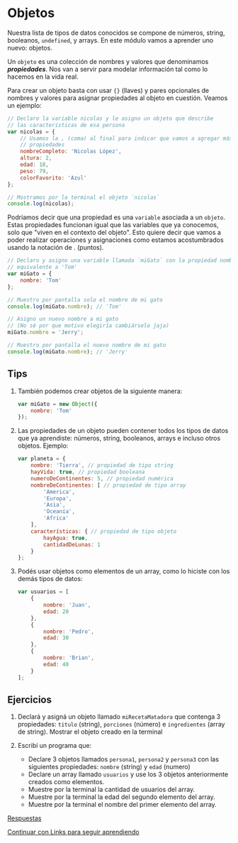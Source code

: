 # Objetos

Nuestra lista de tipos de datos conocidos se compone de números, string, booleanos, `undefined`, y arrays. En este módulo vamos a aprender uno nuevo: objetos.

Un `objeto` es una colección de nombres y valores que denominamos **_propiedades_**. Nos van a servir para modelar información tal como lo hacemos en la vida real.

Para crear un objeto basta con usar `{}` (llaves) y pares opcionales de nombres y valores para asignar propiedades al objeto en cuestión. Veamos un ejemplo:

```javascript
// Declaro la variable nicolas y le asigno un objeto que describe
// las caracteristicas de esa persona
var nicolas = {
    // Usamos la , (coma) al final para indicar que vamos a agregar más
    // propiedades
    nombreCompleto: 'Nicolas López',
    altura: 2,
    edad: 18,
    peso: 79,
    colorFavorito: 'Azul'
};

// Mostramos por la terminal el objeto `nicolas`
console.log(nicolas);
```

Podríamos decir que una propiedad es una `variable` asociada a un `objeto`. Estas propiedades funcionan igual que las variables que ya conocemos, solo que "viven en el contexto del objeto". Esto quiere decir que vamos a poder realizar operaciones y asignaciones como estamos acostumbrados usando la notación de . (puntos).

```javascript
// Declaro y asigno una variable llamada `miGato` con la propiedad nombre
// equivalente a 'Tom'
var miGato = {
    nombre: 'Tom'
};

// Muestro por pantalla solo el nombre de mi gato
console.log(miGato.nombre); // 'Tom'

// Asigno un nuevo nombre a mi gato
// (No sé por que motivo elegiría cambiárselo jaja)
miGato.nombre = 'Jerry';

// Muestro por pantalla el nuevo nombre de mi gato
console.log(miGato.nombre); // 'Jerry'
```

## Tips

1. También podemos crear objetos de la siguiente manera:

    ```javascript
    var miGato = new Object({
        nombre: 'Tom'
    });
    ```

1. Las propiedades de un objeto pueden contener todos los tipos de datos que ya aprendiste: números, string, booleanos, arrays e incluso otros objetos. Ejemplo:

    ```javascript
    var planeta = {
        nombre: 'Tierra', // propiedad de tipo string
        hayVida: true, // propiedad booleana
        numeroDeContinentes: 5, // propiedad numérica
        nombreDeContinentes: [ // propiedad de tipo array
            'America',
            'Europa',
            'Asia',
            'Oceanía',
            'Africa'
        ],
        características: { // propiedad de tipo objeto
            hayAgua: true,
            cantidadDeLunas: 1
        }
    };
    ```

1. Podés usar objetos como elementos de un array, como lo hiciste con los demás tipos de datos:

    ```javascript
    var usuarios = [
        {
            nombre: 'Juan',
            edad: 20
        },
        {
            nombre: 'Pedro',
            edad: 30
        },
        {
            nombre: 'Brian',
            edad: 40
        }
    ];
    ```

## Ejercicios

1. Declará y asigná un objeto llamado `miRecetaMatadora` que contenga 3 propiedades: `titulo` (string), `porciones` (número) e `ingredientes` (array de string). Mostrar el objeto creado en la terminal
1. Escribí un programa que:

    * Declare 3 objetos llamados `persona1`, `persona2` y `persona3` con las siguientes propiedades: `nombre` (string) y `edad` (numero)
    * Declare un array llamado `usuarios` y use los 3 objetos anteriormente creados como elementos.
    * Muestre por la terminal la cantidad de usuarios del array.
    * Muestre por la terminal la edad del segundo elemento del array.
    * Muestre por la terminal el nombre del primer elemento del array.

[Respuestas](/respuestas/11.js)

[Continuar con Links para seguir aprendiendo](https://github.com/javascript-101/javascript-101#links-extras-para-seguir-aprendiendo)
